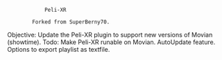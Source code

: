 				Peli-XR

			Forked from SuperBerny70.

Objective:
	Update the Peli-XR plugin to support new versions of Movian (showtime).
Todo:
	Make Peli-XR runable on Movian.
	AutoUpdate feature.
	Options to export playlist as textfile.